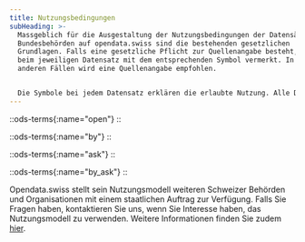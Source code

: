 ```yaml
---
title: Nutzungsbedingungen
subHeading: >-
  Massgeblich für die Ausgestaltung der Nutzungsbedingungen der Datensätze von
  Bundesbehörden auf opendata.swiss sind die bestehenden gesetzlichen
  Grundlagen. Falls eine gesetzliche Pflicht zur Quellenangabe besteht, ist dies
  beim jeweiligen Datensatz mit dem entsprechenden Symbol vermerkt. In allen
  anderen Fällen wird eine Quellenangabe empfohlen.


  Die Symbole bei jedem Datensatz erklären die erlaubte Nutzung. Alle Datenlieferanten verwenden die gleichen Symbole.
---
```


::ods-terms{:name="open"}
::

::ods-terms{:name="by"}
::

::ods-terms{:name="ask"}
::

::ods-terms{:name="by_ask"}
::

Opendata.swiss stellt sein Nutzungsmodell weiteren Schweizer Behörden und Organisationen mit einem staatlichen Auftrag zur Verfügung. Falls Sie Fragen haben, kontaktieren Sie uns, wenn Sie Interesse haben, das Nutzungsmodell zu verwenden. Weitere Informationen finden Sie zudem [hier](http://handbook.opendata.swiss/).
